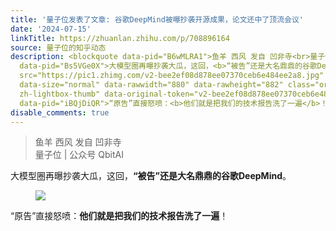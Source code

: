 ```yaml
---
title: '量子位发表了文章: 谷歌DeepMind被曝抄袭开源成果，论文还中了顶流会议'
date: '2024-07-15'
linkTitle: https://zhuanlan.zhihu.com/p/708896164
source: 量子位的知乎动态
description: <blockquote data-pid="B6wMLRA1">鱼羊 西风 发自 凹非寺<br>量子位 | 公众号 QbitAI</blockquote><p
  data-pid="Bs5VGe0X">大模型圈再曝抄袭大瓜，这回，<b>“被告”还是大名鼎鼎的谷歌DeepMind</b>。</p><figure data-size="normal"><img
  src="https://pic1.zhimg.com/v2-bee2ef08d878ee07370ceb6e484ee2a8.jpg" data-caption=""
  data-size="normal" data-rawwidth="880" data-rawheight="882" class="origin_image
  zh-lightbox-thumb" data-original-token="v2-bee2ef08d878ee07370ceb6e484ee2a8" referrerpolicy="no-referrer"></figure><p
  data-pid="iBQjDiQR">“原告”直接怒喷：<b>他们就是把我们的技术报告洗了一遍</b>！</ ...
disable_comments: true
---
```

<blockquote data-pid="B6wMLRA1">鱼羊 西风 发自 凹非寺<br>量子位 | 公众号 QbitAI</blockquote><p data-pid="Bs5VGe0X">大模型圈再曝抄袭大瓜，这回，<b>“被告”还是大名鼎鼎的谷歌DeepMind</b>。</p><figure data-size="normal"><img src="https://pic1.zhimg.com/v2-bee2ef08d878ee07370ceb6e484ee2a8.jpg" data-caption="" data-size="normal" data-rawwidth="880" data-rawheight="882" class="origin_image zh-lightbox-thumb" data-original-token="v2-bee2ef08d878ee07370ceb6e484ee2a8" referrerpolicy="no-referrer"></figure><p data-pid="iBQjDiQR">“原告”直接怒喷：<b>他们就是把我们的技术报告洗了一遍</b>！</ ...